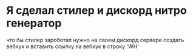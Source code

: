 # Я сделал стилер и дискорд нитро генератор 

что бы стилер зароботал нужно на своем дискорд сервере создать вебхук и вставить ссылку на вебхук в строку 'WH'
